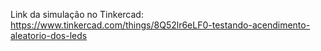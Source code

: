 Link da simulação no Tinkercad: https://www.tinkercad.com/things/8Q52lr6eLF0-testando-acendimento-aleatorio-dos-leds
